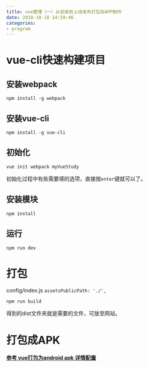 ```yaml
---
title: vue整理（一）从安装到上线发布打包及APP制作
date: 2018-10-18 14:59:46
categories: 
- program
---
```



# vue-cli快速构建项目

## 安装webpack
`npm install -g webpack`

## 安装vue-cli
`npm install -g vue-cli`

## 初始化
`vue init webpack myVueStudy`

初始化过程中有些需要填的选项，直接按`enter`键就可以了。

## 安装模块
`npm install`

## 运行
`npm run dev`


# 打包

config/index.js
`assetsPublicPath: './',`

`npm run build`

得到的dist文件夹就是需要的文件，可放至网站。

# 打包成APK

**[参考 vue打包为android apk 详情配置](https://firefly1984982452.github.io/2018/09/14/vue%E6%89%93%E5%8C%85%E4%B8%BAandroid%20apk%20%E8%AF%A6%E6%83%85%E9%85%8D%E7%BD%AE/#more)**

